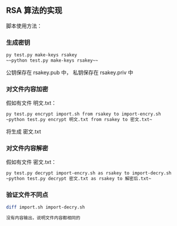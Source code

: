 ## RSA 算法的实现

脚本使用方法：

### 生成密钥

```sh
py test.py make-keys rsakey
~~python test.py make-keys rsakey~~
```
公钥保存在 rsakey.pub 中， 私钥保存在 rsakey.priv 中


### 对文件内容加密 

假如有文件 明文.txt：

```sh
py test.py encrypt import.sh from rsakey to import-encry.sh
~python test.py encrypt 明文.txt from rsakey to 密文.txt~
```

将生成 密文.txt

### 对文件内容解密 

假如有文件 密文.txt：

```sh
py test.py decrypt import-encry.sh as rsakey to import-decry.sh
~python test.py decrypt 密文.txt as rsakey to 解密后.txt~
```

### 验证文件不同点

```sh
diff import.sh import-decry.sh

没有内容输出，说明文件内容都相同的
```
